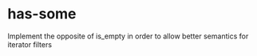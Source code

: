 # has-some
Implement the opposite of is_empty in order to allow better semantics for iterator filters
